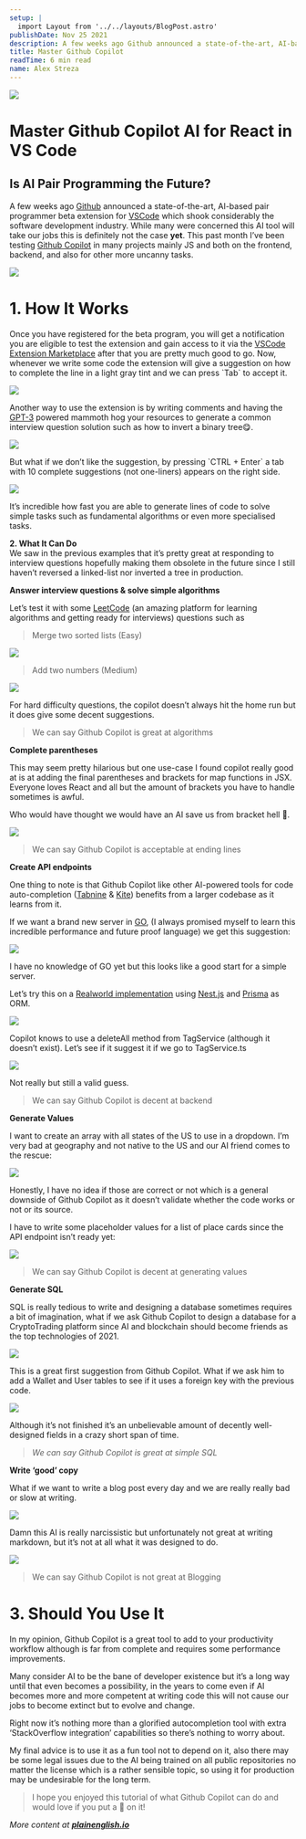 ```yaml
---
setup: |
  import Layout from '../../layouts/BlogPost.astro'
publishDate: Nov 25 2021
description: A few weeks ago Github announced a state-of-the-art, AI-based pair programmer beta extension for VSCode which shook considerably the software development industry. While many were concerned this AI…
title: Master Github Copilot
readTime: 6 min read
name: Alex Streza
---
```


![](https://miro.medium.com/max/1400/1*pWO8ioHkpjHz9_QU4Gbkvg.png)

# Master Github Copilot AI for React in VS Code

## Is AI Pair Programming the Future?

A few weeks ago [Github](https://github.com/) announced a state-of-the-art, AI-based pair programmer beta extension for [VSCode](https://code.visualstudio.com/) which shook considerably the software development industry. While many were concerned this AI tool will take our jobs this is definitely not the case **yet**. This past month I’ve been testing [Github Copilot](https://copilot.github.com/) in many projects mainly JS and both on the frontend, backend, and also for other more uncanny tasks.

![](https://miro.medium.com/max/1400/1*Ck5ojjZYFPIqnkHB3DtxkQ.jpeg)

# 1\. How It Works

Once you have registered for the beta program, you will get a notification you are eligible to test the extension and gain access to it via the [VSCode Extension Marketplace](https://marketplace.visualstudio.com/items?itemName=GitHub.copilot) after that you are pretty much good to go. Now, whenever we write some code the extension will give a suggestion on how to complete the line in a light gray tint and we can press \`Tab\` to accept it.

![](https://miro.medium.com/max/1400/0*qusI3NWFcdVZpOjG.png)

Another way to use the extension is by writing comments and having the [GPT-3](https://openai.com/blog/openai-api/) powered mammoth hog your resources to generate a common interview question solution such as how to invert a binary tree😋.

![](https://miro.medium.com/max/1004/0*cxadMaPGwQsoAg_f.png)

But what if we don’t like the suggestion, by pressing \`CTRL + Enter\` a tab with 10 complete suggestions (not one-liners) appears on the right side.

![](https://miro.medium.com/max/1400/0*U4BeFer7Q3IitlaZ.png)

It’s incredible how fast you are able to generate lines of code to solve simple tasks such as fundamental algorithms or even more specialised tasks.

**2\. What It Can Do**  
We saw in the previous examples that it’s pretty great at responding to interview questions hopefully making them obsolete in the future since I still haven’t reversed a linked-list nor inverted a tree in production.

**Answer interview questions & solve simple algorithms**

Let’s test it with some [LeetCode](https://leetcode.com/) (an amazing platform for learning algorithms and getting ready for interviews) questions such as

> Merge two sorted lists (Easy)

![](https://miro.medium.com/max/1400/1*MhE_7g2RMJfUlSDJNaFjVw.png)

> Add two numbers (Medium)

![](https://miro.medium.com/max/1400/1*MhE_7g2RMJfUlSDJNaFjVw.png)

For hard difficulty questions, the copilot doesn’t always hit the home run but it does give some decent suggestions.

> We can say Github Copilot is great at algorithms

**Complete parentheses**

This may seem pretty hilarious but one use-case I found copilot really good at is at adding the final parentheses and brackets for map functions in JSX. Everyone loves React and all but the amount of brackets you have to handle sometimes is awful.

Who would have thought we would have an AI save us from bracket hell 👿.

![](https://miro.medium.com/max/1400/0*NETdzuWWXYlbgmdf.png)

> We can say Github Copilot is acceptable at ending lines

**Create API endpoints**

One thing to note is that Github Copilot like other AI-powered tools for code auto-completion ([Tabnine](https://www.tabnine.com/) & [Kite](https://www.kite.com/)) benefits from a larger codebase as it learns from it.

If we want a brand new server in [GO](https://golang.org/), (I always promised myself to learn this incredible performance and future proof language) we get this suggestion:

![](https://miro.medium.com/max/1400/1*3NSi_p1x-HeEKeQnTM75TQ.png)

I have no knowledge of GO yet but this looks like a good start for a simple server.

Let’s try this on a [Realworld implementation](https://github.com/lujakob/nestjs-realworld-example-app/tree/prisma) using [Nest.js](https://nestjs.com/) and [Prisma](https://www.prisma.io/) as ORM.

![](https://miro.medium.com/max/1400/0*16PAYBTLKQmkOfoG.png)

Copilot knows to use a deleteAll method from TagService (although it doesn’t exist). Let’s see if it suggest it if we go to TagService.ts

![](https://miro.medium.com/max/1400/0*z1Z8HEtIP-xqEM3N.png)

Not really but still a valid guess.

> We can say Github Copilot is decent at backend

**Generate Values**

I want to create an array with all states of the US to use in a dropdown. I’m very bad at geography and not native to the US and our AI friend comes to the rescue:

![](https://miro.medium.com/max/1400/1*EsY0ZYvw09oiS6-AWLUY7g.png)

Honestly, I have no idea if those are correct or not which is a general downside of Github Copilot as it doesn’t validate whether the code works or not or its source.

I have to write some placeholder values for a list of place cards since the API endpoint isn’t ready yet:

![](https://miro.medium.com/max/1400/1*2tz0ZymqDKvWImLRWla7kA.png)

> We can say Github Copilot is decent at generating values

**Generate SQL**

SQL is really tedious to write and designing a database sometimes requires a bit of imagination, what if we ask Github Copilot to design a database for a CryptoTrading platform since AI and blockchain should become friends as the top technologies of 2021.

![](https://miro.medium.com/max/1400/1*gx311pjwjMU4lMcs6RnLHQ.png)

This is a great first suggestion from Github Copilot. What if we ask him to add a Wallet and User tables to see if it uses a foreign key with the previous code.

![](https://miro.medium.com/max/1400/1*kD6J-iMcP47EeIDmn69YrQ.png)

Although it’s not finished it’s an unbelievable amount of decently well-designed fields in a crazy short span of time.

> _We can say Github Copilot is great at simple SQL_

**Write ‘good’ copy**

What if we want to write a blog post every day and we are really really bad or slow at writing.

![](https://miro.medium.com/max/1400/0*7Tjp7rrdw_pwI2Yn.png)

Damn this AI is really narcissistic but unfortunately not great at writing markdown, but it’s not at all what it was designed to do.

![](https://miro.medium.com/max/1400/0*32HLXklp-6Xx4DlN.png)

> We can say Github Copilot is not great at Blogging

# 3\. Should You Use It

In my opinion, Github Copilot is a great tool to add to your productivity workflow although is far from complete and requires some performance improvements.

Many consider AI to be the bane of developer existence but it’s a long way until that even becomes a possibility, in the years to come even if AI becomes more and more competent at writing code this will not cause our jobs to become extinct but to evolve and change.

Right now it’s nothing more than a glorified autocompletion tool with extra ‘StackOverflow integration’ capabilities so there’s nothing to worry about.

My final advice is to use it as a fun tool not to depend on it, also there may be some legal issues due to the AI being trained on all public repositories no matter the license which is a rather sensible topic, so using it for production may be undesirable for the long term.

> I hope you enjoyed this tutorial of what Github Copilot can do and would love if you put a 💜 on it!

_More content at_ [**_plainenglish.io_**](http://plainenglish.io/)
